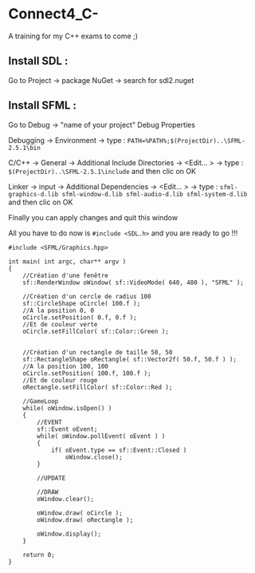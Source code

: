 # Connect4_C-
A training for my C++ exams to come ;)

## Install SDL :
Go to Project -> package NuGet -> search for sdl2.nuget

## Install SFML :
Go to Debug -> "name of your project" Debug Properties

Debugging -> Environment -> type : `PATH=%PATH%;$(ProjectDir)..\SFML-2.5.1\bin`

C/C++ -> General -> Additional Include Directories -> <Edit... > -> type : `$(ProjectDir)..\SFML-2.5.1\include` 
and then clic on OK

Linker -> input -> Additional Dependencies -> <Edit... > -> type : 
`sfml-graphics-d.lib
sfml-window-d.lib
sfml-audio-d.lib
sfml-system-d.lib` 
and then clic on OK

Finally you can apply changes and quit this window

All you have to do now is `#include <SDL.h>` and you are ready to go !!!

```
#include <SFML/Graphics.hpp>

int main( int argc, char** argv )
{
    //Création d'une fenêtre
    sf::RenderWindow oWindow( sf::VideoMode( 640, 480 ), "SFML" );
   
    //Création d'un cercle de radius 100
    sf::CircleShape oCircle( 100.f );
    //A la position 0, 0
    oCircle.setPosition( 0.f, 0.f );
    //Et de couleur verte
    oCircle.setFillColor( sf::Color::Green );


    //Création d'un rectangle de taille 50, 50
    sf::RectangleShape oRectangle( sf::Vector2f( 50.f, 50.f ) );
    //A la position 100, 100
    oCircle.setPosition( 100.f, 100.f );
    //Et de couleur rouge
    oRectangle.setFillColor( sf::Color::Red );

    //GameLoop
    while( oWindow.isOpen() )
    {
        //EVENT
        sf::Event oEvent;
        while( oWindow.pollEvent( oEvent ) )
        {
            if( oEvent.type == sf::Event::Closed )
                oWindow.close();
        }

        //UPDATE

        //DRAW
        oWindow.clear();

        oWindow.draw( oCircle );
        oWindow.draw( oRectangle );
       
        oWindow.display();
    }

    return 0;
}
```
